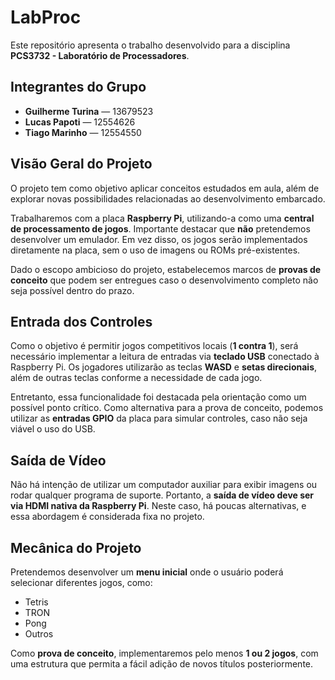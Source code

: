 # LabProc

Este repositório apresenta o trabalho desenvolvido para a disciplina **PCS3732 - Laboratório de Processadores**.

## Integrantes do Grupo

- **Guilherme Turina** — 13679523  
- **Lucas Papoti** — 12554626  
- **Tiago Marinho** — 12554550

## Visão Geral do Projeto

O projeto tem como objetivo aplicar conceitos estudados em aula, além de explorar novas possibilidades relacionadas ao desenvolvimento embarcado.

Trabalharemos com a placa **Raspberry Pi**, utilizando-a como uma **central de processamento de jogos**. Importante destacar que **não** pretendemos desenvolver um emulador. Em vez disso, os jogos serão implementados diretamente na placa, sem o uso de imagens ou ROMs pré-existentes.

Dado o escopo ambicioso do projeto, estabelecemos marcos de **provas de conceito** que podem ser entregues caso o desenvolvimento completo não seja possível dentro do prazo.

## Entrada dos Controles

Como o objetivo é permitir jogos competitivos locais (**1 contra 1**), será necessário implementar a leitura de entradas via **teclado USB** conectado à Raspberry Pi. Os jogadores utilizarão as teclas **WASD** e **setas direcionais**, além de outras teclas conforme a necessidade de cada jogo.

Entretanto, essa funcionalidade foi destacada pela orientação como um possível ponto crítico. Como alternativa para a prova de conceito, podemos utilizar as **entradas GPIO** da placa para simular controles, caso não seja viável o uso do USB.

## Saída de Vídeo

Não há intenção de utilizar um computador auxiliar para exibir imagens ou rodar qualquer programa de suporte. Portanto, a **saída de vídeo deve ser via HDMI nativa da Raspberry Pi**. Neste caso, há poucas alternativas, e essa abordagem é considerada fixa no projeto.

## Mecânica do Projeto

Pretendemos desenvolver um **menu inicial** onde o usuário poderá selecionar diferentes jogos, como:

- Tetris  
- TRON  
- Pong  
- Outros

Como **prova de conceito**, implementaremos pelo menos **1 ou 2 jogos**, com uma estrutura que permita a fácil adição de novos títulos posteriormente.
